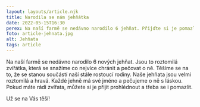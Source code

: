 ```yaml
---
layout: layouts/article.njk
title: Narodila se nám jehňátka
date: 2022-05-15T16:30
perex: Na naší farmě se nedávno narodilo 6 jehňat. Přijďte si je pomazlit.
foto: article-jehnata.jpg
alt: Jehňata
tags: article
---
```



Na naší farmě se nedávno narodilo 6 nových jehňat. Jsou to roztomilá zvířátka, která se snažíme co nejvíce chránit a pečovat o ně. Těšíme se na to, že se stanou součástí naší stále rostoucí rodiny. Naše jehňata jsou velmi roztomilá a hravá. Každé jehně má své jméno a pečujeme o ně s láskou. Pokud máte rádi zvířata, můžete si je přijít prohlédnout a třeba se i pomazlit.

<span class="callout">Už se na Vás těší!</span>